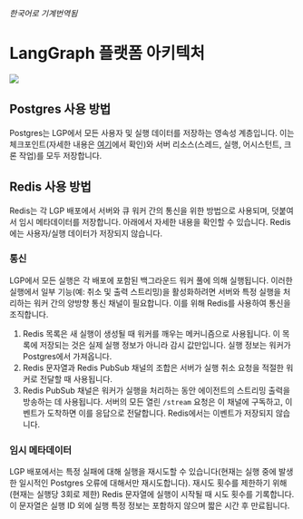 _한국어로 기계번역됨_

# LangGraph 플랫폼 아키텍처

![](img/langgraph_platform_deployment_architecture.png)

## Postgres 사용 방법

Postgres는 LGP에서 모든 사용자 및 실행 데이터를 저장하는 영속성 계층입니다. 이는 체크포인트(자세한 내용은 [여기](./persistence.md)에서 확인)와 서버 리소스(스레드, 실행, 어시스턴트, 크론 작업)를 모두 저장합니다.

## Redis 사용 방법

Redis는 각 LGP 배포에서 서버와 큐 워커 간의 통신을 위한 방법으로 사용되며, 덧붙여서 임시 메타데이터를 저장합니다. 아래에서 자세한 내용을 확인할 수 있습니다. Redis에는 사용자/실행 데이터가 저장되지 않습니다.

### 통신

LGP에서 모든 실행은 각 배포에 포함된 백그라운드 워커 풀에 의해 실행됩니다. 이러한 실행에서 일부 기능(예: 취소 및 출력 스트리밍)을 활성화하려면 서버와 특정 실행을 처리하는 워커 간의 양방향 통신 채널이 필요합니다. 이를 위해 Redis를 사용하여 통신을 조직합니다.

1. Redis 목록은 새 실행이 생성될 때 워커를 깨우는 메커니즘으로 사용됩니다. 이 목록에 저장되는 것은 실제 실행 정보가 아니라 감시 값만입니다. 실행 정보는 워커가 Postgres에서 가져옵니다.
2. Redis 문자열과 Redis PubSub 채널의 조합은 서버가 실행 취소 요청을 적절한 워커로 전달할 때 사용됩니다.
3. Redis PubSub 채널은 워커가 실행을 처리하는 동안 에이전트의 스트리밍 출력을 방송하는 데 사용됩니다. 서버의 모든 열린 `/stream` 요청은 이 채널에 구독하고, 이벤트가 도착하면 이를 응답으로 전달합니다. Redis에서는 이벤트가 저장되지 않습니다.

### 임시 메타데이터

LGP 배포에서는 특정 실패에 대해 실행을 재시도할 수 있습니다(현재는 실행 중에 발생한 일시적인 Postgres 오류에 대해서만 재시도합니다). 재시도 횟수를 제한하기 위해(현재는 실행당 3회로 제한) Redis 문자열에 실행이 시작될 때 시도 횟수를 기록합니다. 이 문자열은 실행 ID 외에 실행 특정 정보는 포함하지 않으며 짧은 시간 후 만료됩니다.
